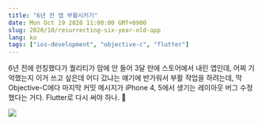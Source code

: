 ```yaml
---
title: "6년 전 앱 부활시키기"
date: Mon Oct 19 2020 11:00:00 GMT+0900
slug: 2020/10/resurrecting-six-year-old-app
lang: ko
tags: ["ios-development", "objective-c", "flutter"]
---
```


6년 전에 런칭했다가 퀄리티가 맘에 안 들어 3달 만에 스토어에서 내린 앱인데, 어찌 기억했는지 이거 쓰고 싶은데 어디 갔냐는 얘기에 반가워서 부활 작업을 하려는데, 막 Objective-C에다 마지막 커밋 메시지가 iPhone 4, 5에서 생기는 레이아웃 버그 수정했다는 거다. Flutter로 다시 써야 하나. 🤔

![](/img/gridz-app.jpg)
